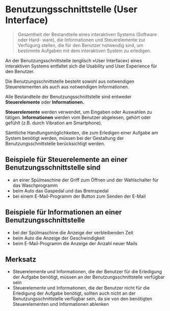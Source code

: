 # Benutzungsschnittstelle (User Interface)

> Gesamtheit der Bestandteile eines interaktiven Systems (Software oder Hard-
> ware), die Informationen und Steuerelemente zur Verfügung stellen, die
> für den Benutzer notwendig sind, um bestimmte Aufgaben mit dem
> interaktiven System zu erledigen.

An der Benutzungsschnittstelle (englisch »User Interface«) eines interaktiven
Systems entfaltet sich die Usability und User Experience für den Benutzer.

Die Benutzungsschnittstelle besteht sowohl aus notwendigen Steuerelementen
als auch aus notwendigen Informationen.

Alle Bestandteile der Benutzungsschnittstelle sind entweder <strong>Steuerelemente</strong>
oder <strong>Informationen.</strong>

<strong>Steuerelemente</strong> werden verwendet, um Eingaben oder Auswahlen zu tätigen.
<strong>Informationen</strong> werden vom Benutzer abgelesen, gehört oder gefühlt
(z.B. durch Vibration am Smartphone).

Sämtliche Handlungsmöglichkeiten, die zum Erledigen einer Aufgabe am System
benötigt werden, müssen bei der Gestaltung der Benutzungsschnittstelle
berücksichtigt werden.

## Beispiele für Steuerelemente an einer Benutzungsschnittstelle sind

- an einer Spülmaschine der Griff zum Öffnen und der Wahlschalter für das Waschprogramm
- beim Auto das Gaspedal und das Bremspedal
- bei einem E-Mail-Programm der Button zum Senden der E-Mail

## Beispiele für Informationen an einer Benutzungsschnittstelle

- bei der Spülmaschine die Anzeige der verbleibenden Zeit
- beim Auto die Anzeige der Geschwindigkeit
- beim E-Mail-Programm die Anzeige der Anzahl neuer Mails

## Merksatz

- Steuerelemente und Informationen, die der Benutzer für die Erledigung
  der Aufgabe benötigt, müssen an der Benutzungsschnittstelle verfügbar
  sein
- Steuerelemente und Informationen, die der Benutzer nicht für die
  Erledigung der Aufgabe benötigt, sollten auch nicht an der
  Benutzungsschnittstelle verfügbar sein, da sie von den benötigten
  Steuerelementen und Informationen ablenken
